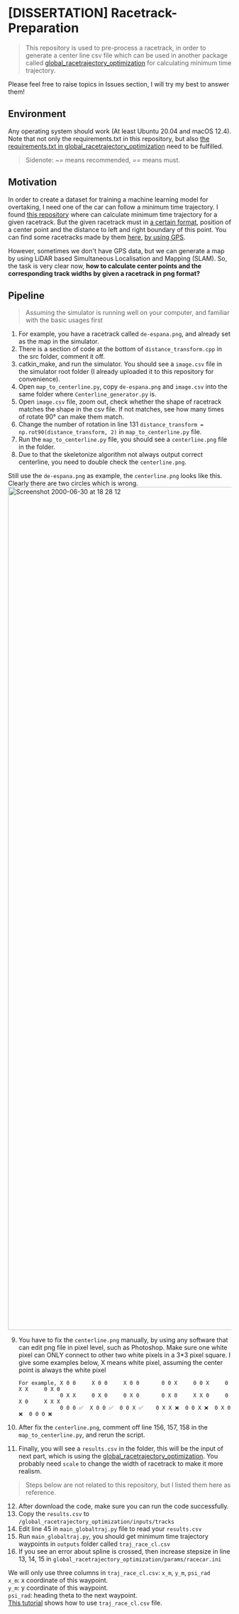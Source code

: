 # [DISSERTATION] Racetrack-Preparation


> This repository is used to pre-process a racetrack, in order to generate a center line csv file which can be used in another package called [global_racetrajectory_optimization](https://github.com/TUMFTM/global_racetrajectory_optimization) for calculating minimum time trajectory.   

Please feel free to raise topics in Issues section, I will try my best to answer them!    


## Environment


Any operating system should work (At least Ubuntu 20.04 and macOS 12.4). Note that not only the requirements.txt in this repository, but also [the requirements.txt in global_racetrajectory_optimization](https://github.com/TUMFTM/global_racetrajectory_optimization/blob/master/requirements.txt) need to be fulfilled.     

> Sidenote: ~= means recommended, == means must.    


## Motivation


In order to create a dataset for training a machine learning model for overtaking, I need one of the car can follow a minimum time trajectory. I found [this repository](https://github.com/TUMFTM/global_racetrajectory_optimization) where can calculate minimum time trajectory for a given racetrack. But the given racetrack must in [a certain format](https://github.com/TUMFTM/racetrack-database/blob/master/tracks/Austin.csv), position of a center point and the distance to left and right boundary of this point. You can find some racetracks made by them [here](https://github.com/TUMFTM/racetrack-database), [by using GPS](https://github.com/TUMFTM/racetrack-database#data-source-and-processing).  

However, sometimes we don't have GPS data, but we can generate a map by using LiDAR based Simultaneous Localisation and Mapping (SLAM). So, the task is very clear now, **how to calculate center points and the corresponding track widths by given a racetrack in png format?**   


## Pipeline

> Assuming the simulator is running well on your computer, and familiar with the basic usages first

1. For example, you have a racetrack called `de-espana.png`, and already set as the map in the simulator.   
2. There is a section of code at the bottom of `distance_transform.cpp` in the src folder, comment it off.  
3. catkin_make, and run the simulator. You should see a `image.csv` file in the simulator root folder (I already uploaded it to this repository for convenience).  
4. Open `map_to_centerline.py`, copy `de-espana.png` and `image.csv` into the same folder where `Centerline_generator.py` is.  
5. Open `image.csv` file, zoom out, check whether the shape of racetrack matches the shape in the csv file. If not matches, see how many times of rotate 90° can make them match.
6. Change the number of rotation in line 131 `distance_transform = np.rot90(distance_transform, 2)` in `map_to_centerline.py` file.   
7. Run the `map_to_centerline.py` file, you should see a `centerline.png` file in the folder.
8. Due to that the skeletonize algorithm not always output correct centerline, you need to double check the `centerline.png`.   

Still use the `de-espana.png` as example, the `centerline.png` looks like this. Clearly there are two circles which is wrong.    
<img width="1901" alt="Screenshot 2000-06-30 at 18 28 12" src="https://user-images.githubusercontent.com/6621970/176740343-f1ed58e0-eaf6-4778-a361-64d11cc0a58c.png">

9. You have to fix the `centerline.png` manually, by using any software that can edit png file in pixel level, such as Photoshop. Make sure one white pixel can ONLY connect to other two white pixels in a 3\*3 pixel square. I give some examples below, X means white pixel, assuming the center point is always the white pixel  
                                              
       For example, X 0 0     X 0 0     X 0 0       0 0 X     0 0 X     0 X X     0 X 0
                    0 X X     0 X 0     0 X 0       0 X 0     X X 0     0 X 0     X X X
                    0 0 0 ✅  X 0 0 ✅  0 0 X ✅    0 X X ❌  0 0 X ❌  0 X 0 ❌  0 0 0 ❌     
                    
10. After fix the `centerline.png`, comment off line 156, 157, 158 in the `map_to_centerline.py`, and rerun the script.   
11. Finally, you will see a `results.csv` in the folder, this will be the input of next part, which is using the [global_racetrajectory_optimization](https://github.com/TUMFTM/global_racetrajectory_optimization). You probably need `scale` to change the width of racetrack to make it more realism.  

> Steps below are not related to this repository, but I listed them here as reference.

12. After download the code, make sure you can run the code successfully.  
13. Copy the `results.csv` to `/global_racetrajectory_optimization/inputs/tracks`  
14. Edit line 45 in `main_globaltraj.py` file to read your `results.csv`   
15. Run `main_globaltraj.py`, you should get minimum time trajectory waypoints in `outputs` folder called `traj_race_cl.csv`  
16. If you see an error about spline is crossed, then increase stepsize in line 13, 14, 15 in `global_racetrajectory_optimization/params/racecar.ini`  

We will only use three columns in `traj_race_cl.csv`: `x_m`, `y_m`, `psi_rad`  
`x_m`: x coordinate of this waypoint.   
`y_m`: y coordinate of this waypoint.  
`psi_rad`: heading theta to the next waypoint.  
[This tutorial](https://github.com/JZ76/f1tenth_simulator_two_agents/wiki/How-to-use-Model-Predictive-Control-algorithm) shows how to use `traj_race_cl.csv` file.
